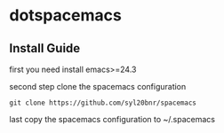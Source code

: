 # dotspacemacs

## Install Guide
first you need install emacs>=24.3

second step clone the spacemacs configuration

    git clone https://github.com/syl20bnr/spacemacs

last copy the spacemacs configuration to ~/.spacemacs

